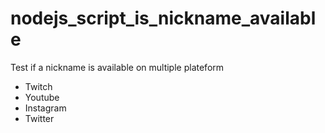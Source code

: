 # nodejs_script_is_nickname_available
Test if a nickname is available on multiple plateform
- Twitch
- Youtube
- Instagram
- Twitter
